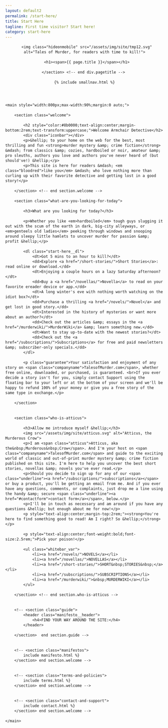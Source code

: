 ```yaml
---
layout: default2
permalink: /start-here/
title: Start Here
tagline: First time visitor? Start here!
category: start-here
---
```


<div class="{{ page.title }}">

  <header class="pagehead">
     <section class="pagetitle">
      
      <img class="hideonmobile" src="/assets/img/site/tmp12.svg" alt="Tales of Murder, for readers with time to kill!">

      <h1><span>{{ page.title }}</span></h1>

    </section> <!-- end div.pagetitle --> 
    
    {% include smallnav.html %}
    
  </header>

	<main style="width:800px;max-width:90%;margin:0 auto;">

		<section class="welcome">
		
			<h2 style="color:#8b0000;text-align:center;margin-bottom:2rem;text-transform:uppercase;">Welcome Armchair Detective</h2>
			<div class="iconbar"></div>
			<p>&hellip; to your home on the web for the best, most thrilling and fun <strong>murder mystery &amp; crime fiction</strong> &mdash; from classics &amp; cozies, hardboiled or noir, amateur &amp; pro sleuths, authors you love and authors you've never heard of (but should've!) &hellip;</p>
			<p>This site is here for readers &mdash; <em class="bloodred">like you</em> &mdash; who love nothing more than curling up with their favorite detective and getting lost in a good story!</p>

		</section> <!-- end section.welcome -->

		<section class="what-are-you-looking-for-today">
			
			<h3>What are you looking for today?</h3>

			<p>Whether you like <em>hardboiled</em> tough guys slugging it out with the scum of the earth in dark, big-city alleyways, or <em>genteels old ladies</em> peeking through windows and snooping around sleepy little hamlets to uncover murder for passion &amp; profit &hellip;</p>

			<dl class="start-here__dl">
				<dt>Got 5 mins to an hour to kill?</dt>
				<dd>Explore <a href="/short-stories/">Short Stories</a>: read online or download.</dd>
				<dt>Enjoying a couple hours on a lazy Saturday afternoon?</dt>
				<dd>Buy a <a href="/novellas/">Novella</a> to read on your favorite ereader device or app.</dd>
				<dt>A long winter's eve with nothing worth watching on the idiot box?</dt>
				<dd>Purchase a thrilling <a href="/novels/">Novel</a> and get lost in good story.</dd>
				<dt>Interested in the history of mysteries or want more about an author?</dt>
				<dd>Check out the articles &amp; essays in the <a href="/murderwiki/">MurderWiki</a> &amp; learn something new.</dd>
				<dt>Want to stay up-to-date with the newest stories?</dt>
				<dd>Check out the <a href="/subscriptions/">Subscriptions</a> for free and paid newsletters &amp; subscriber-only specials.</dd>
			</dl>

			<p class="guarantee">Your satisfaction and enjoyment of any story on <span class="companyname">TalesofMurder.com</span>, whether free online, downloaded, or purchased, is guaranteed. <br>If you ever decide a story isn't for you, simply contact Support using the floating bar to your left or at the bottom of your screen and we'll be happy to refund 100% of your money or give you a free story of the same type in exchange.</p>

		</section>

		
		<section class="who-is-atticus">

			<h3>Allow me introduce myself &hellip;</h3>
			<img src="/assets/img/site/atticus.svg" alt="Atticus, the Murderous Crow">
			<p>I am <span class="atticus">Atticus, aka the&nbsp;Murderous&nbsp;Crow</span>. And I'm your host on <span class="companyname">TalesofMurder.com</span> and guide to the exciting world of classic and out-of-print murder mystery &amp; crime fiction published on this site. I'm here to help you uncover the best short stories, novellas &amp; novels you've ever read.</p>
			<p>Should you decide to sign up for any of our <span class="underline"><a href="/subscriptions/">subscriptions</a></span> or buy a product, you'll be getting an email from me. And if you ever have any questions, comments, or complaints, just drop me a line using the handy &amp; secure <span class="underline"><a href="#contactform">contact form</a></span>, below.</p>
			<p>I'll be in touch as necessary and am around if you have any questions &hellip; but enough about me for now!</p>
			<p style="text-align:center;margin-top:2rem;"><strong>You're here to find something good to read! Am I right? So &hellip;</strong></p>

			<p style="text-align:center;font-weight:bold;font-size:2.5rem;">Pick your poison!</p>

			<ul class="whitebar_var">
				<li><a href="/novels/">NOVELS</a></li>
				<li><a href="/novellas/">NOVELLAS</a></li>
				<li><a href="/short-stories/">SHORT&nbsp;STORIES&nbsp;</a></li>
				<li><a href="/subscriptions/">SUBSCRIPTIONS</a></li>
				<li><a href="/murderwiki/">&nbsp;MURDERWIKI</a></li>
			</ul>

		</section> <!-- end section.who-is-atticus -->

		
		<!-- <section class="guide">
			<header class="manifesto__header">
				<h4>FIND YOUR WAY AROUND THE SITE:</h4>
			</header>
			
		</section>  end section.guide -->

		
		<!-- <section class="manifestos">
			include manifesto.html %}
		</section> end section.welcome -->

		
		<!-- <section class="terms-and-policies">
			include terms.html %}
		</section> end section.welcome -->


		<!-- <section class="contact-and-support">
			include contact.html %}
		</section> end section.welcome -->

	</main>





</div> <!-- end div page.title -->